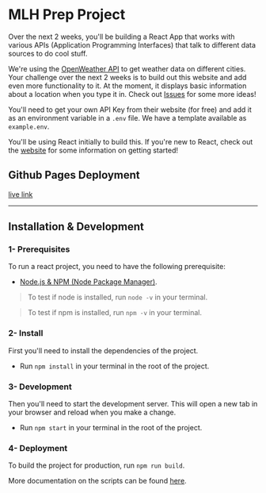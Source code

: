 # MLH Prep Project

Over the next 2 weeks, you'll be building a React App that works with various APIs (Application Programming Interfaces) that talk to different data sources to do cool stuff.

We're using the [OpenWeather API](https://openweathermap.org/current) to get weather data on different cities. Your challenge over the next 2 weeks is to build out this website and add even more functionality to it. At the moment, it displays basic information about a location when you type it in. Check out [Issues](/issues) for some more ideas!

You'll need to get your own API Key from their website (for free) and add it as an environment variable in a `.env` file. We have a template available as `example.env`.

You'll be using React initially to build this. If you're new to React, check out the [website](https://reactjs.org) for some information on getting started!

## Github Pages Deployment
[live link](https://mlh-fellowship.github.io/prep-project-22.AUG.PREP.2/)

----
## Installation & Development

### 1- Prerequisites
To run a react project, you need to have the following prerequisite:
- [Node.js & NPM (Node Package Manager)](https://nodejs.org/en/download/).

> To test if node is installed, run `node -v` in your terminal.

> To test if npm is installed, run `npm -v` in your terminal.
### 2- Install

First you'll need to install the dependencies of the project.
- Run `npm install` in your terminal in the root of the project.

### 3- Development

Then you'll need to start the development server. This will open a new tab in your browser and reload when you make a change.
- Run `npm start` in your terminal in the root of the project.

### 4- Deployment

To build the project for production, run `npm run build`.

More documentation on the scripts can be found [here](https://create-react-app.dev/docs/available-scripts).
